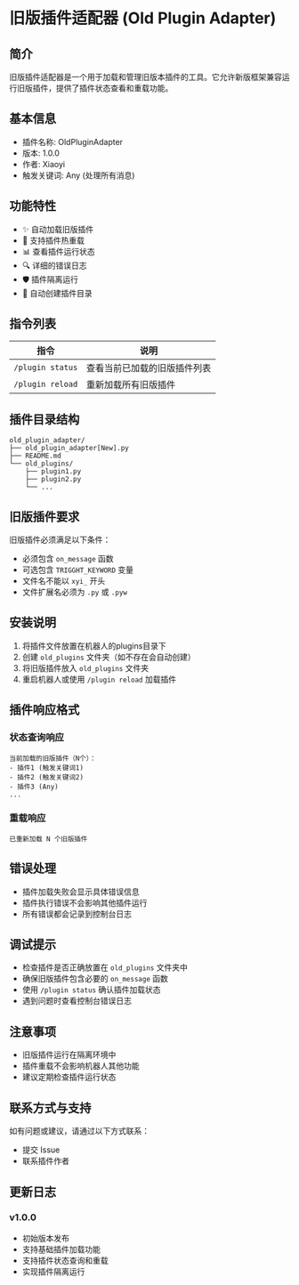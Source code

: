 # 旧版插件适配器 (Old Plugin Adapter)

## 简介
旧版插件适配器是一个用于加载和管理旧版本插件的工具。它允许新版框架兼容运行旧版插件，提供了插件状态查看和重载功能。

## 基本信息
- 插件名称: OldPluginAdapter
- 版本: 1.0.0
- 作者: Xiaoyi
- 触发关键词: Any (处理所有消息)

## 功能特性
- ✨ 自动加载旧版插件
- 🔄 支持插件热重载
- 📊 查看插件运行状态
- 🔍 详细的错误日志
- 🛡️ 插件隔离运行
- 📁 自动创建插件目录

## 指令列表
| 指令 | 说明 |
|------|------|
| `/plugin status` | 查看当前已加载的旧版插件列表 |
| `/plugin reload` | 重新加载所有旧版插件 |

## 插件目录结构
```
old_plugin_adapter/
├── old_plugin_adapter[New].py
├── README.md
└── old_plugins/
    ├── plugin1.py
    ├── plugin2.py
    └── ...
```

## 旧版插件要求
旧版插件必须满足以下条件：
- 必须包含 `on_message` 函数
- 可选包含 `TRIGGHT_KEYWORD` 变量
- 文件名不能以 `xyi_` 开头
- 文件扩展名必须为 `.py` 或 `.pyw`

## 安装说明
1. 将插件文件放置在机器人的plugins目录下
2. 创建 `old_plugins` 文件夹（如不存在会自动创建）
3. 将旧版插件放入 `old_plugins` 文件夹
4. 重启机器人或使用 `/plugin reload` 加载插件

## 插件响应格式
### 状态查询响应
```
当前加载的旧版插件（N个）：
- 插件1 (触发关键词1)
- 插件2 (触发关键词2)
- 插件3 (Any)
...
```

### 重载响应
```
已重新加载 N 个旧版插件
```

## 错误处理
- 插件加载失败会显示具体错误信息
- 插件执行错误不会影响其他插件运行
- 所有错误都会记录到控制台日志

## 调试提示
- 检查插件是否正确放置在 `old_plugins` 文件夹中
- 确保旧版插件包含必要的 `on_message` 函数
- 使用 `/plugin status` 确认插件加载状态
- 遇到问题时查看控制台错误日志

## 注意事项
- 旧版插件运行在隔离环境中
- 插件重载不会影响机器人其他功能
- 建议定期检查插件运行状态

## 联系方式与支持
如有问题或建议，请通过以下方式联系：
- 提交 Issue
- 联系插件作者

## 更新日志
### v1.0.0
- 初始版本发布
- 支持基础插件加载功能
- 支持插件状态查询和重载
- 实现插件隔离运行